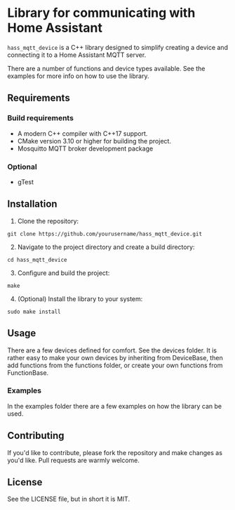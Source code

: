 # Library for communicating with Home Assistant

`hass_mqtt_device` is a C++ library designed to simplify creating a device and connecting it to a Home Assistant MQTT server.

There are a number of functions and device types available. See the examples for more info on how to use the library.

## Requirements

### Build requirements

- A modern C++ compiler with C++17 support.
- CMake version 3.10 or higher for building the project.
- Mosquitto MQTT broker development package

### Optional

- gTest

## Installation

1. Clone the repository:
```
git clone https://github.com/yourusername/hass_mqtt_device.git
```

2. Navigate to the project directory and create a build directory:
```
cd hass_mqtt_device
```

3. Configure and build the project:
```
make
```

4. (Optional) Install the library to your system:
```
sudo make install
```

## Usage

There are a few devices defined for comfort. See the devices folder. It is rather easy to make your own devices by inheriting from DeviceBase, then add functions from the functions folder, or create your own functions from FunctionBase.

### Examples

In the examples folder there are a few examples on how the library can be used.

## Contributing

If you'd like to contribute, please fork the repository and make changes as you'd like. Pull requests are warmly welcome.

## License

See the LICENSE file, but in short it is MIT.

